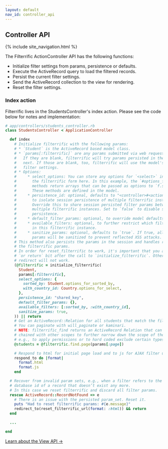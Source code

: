 ```yaml
---
layout: default
nav_id: controller_api
---
```


<div class="page-header">
  <h2>Controller API</h2>
</div>

{% include site_navigation.html %}

The Filterrific ActionController API has the following functions:

* Initialize filter settings from params, persistence or defaults.
* Execute the ActiveRecord query to load the filtered records.
* Persist the current filter settings.
* Send the ActiveRecord collection to the view for rendering.
* Reset the filter settings.



### Index action

Filterrific lives in the StudentsController's index action. Please see the code
below for notes and implementation:

```ruby
# app/controllers/students_controller.rb
class StudentsController < ApplicationController

  def index
    # Initialize filterrific with the following params:
    # * `Student` is the ActiveRecord based model class.
    # * `params[:filterrific]` are any params submitted via web request.
    #   If they are blank, filterrific will try params persisted in the session
    #   next. If those are blank, too, filterrific will use the model's default
    #   filter settings.
    # * Options:
    #     * select_options: You can store any options for `<select>` inputs in
    #       the filterrific form here. In this example, the `#options_for_...`
    #       methods return arrays that can be passed as options to `f.select`
    #       These methods are defined in the model.
    #     * persistence_id: optional, defaults to "<controller>#<action>" string
    #       to isolate session persistence of multiple filterrific instances.
    #       Override this to share session persisted filter params between
    #       multiple filterrific instances. Set to `false` to disable session
    #       persistence.
    #     * default_filter_params: optional, to override model defaults
    #     * available_filters: optional, to further restrict which filters are
    #       in this filterrific instance.
    #     * sanitize_params: optional, defaults to `true`. If true, all filterrific
    #       params will be sanitized to prevent reflected XSS attacks.
    # This method also persists the params in the session and handles resetting
    # the filterrific params.
    # In order for reset_filterrific to work, it's important that you add the
    # `or return` bit after the call to `initialize_filterrific`. Otherwise the
    # redirect will not work.
    (@filterrific = initialize_filterrific(
      Student,
      params[:filterrific],
      select_options: {
        sorted_by: Student.options_for_sorted_by,
        with_country_id: Country.options_for_select,
      },
      persistence_id: "shared_key",
      default_filter_params: {},
      available_filters: [:sorted_by, :with_country_id],
      sanitize_params: true,
    )) || return
    # Get an ActiveRecord::Relation for all students that match the filter settings.
    # You can paginate with will_paginate or kaminari.
    # NOTE: filterrific_find returns an ActiveRecord Relation that can be
    # chained with other scopes to further narrow down the scope of the list,
    # e.g., to apply permissions or to hard coded exclude certain types of records.
    @students = @filterrific.find.page(params[:page])

    # Respond to html for initial page load and to js for AJAX filter updates.
    respond_to do |format|
      format.html
      format.js
    end

  # Recover from invalid param sets, e.g., when a filter refers to the
  # database id of a record that doesn’t exist any more.
  # In this case we reset filterrific and discard all filter params.
  rescue ActiveRecord::RecordNotFound => e
    # There is an issue with the persisted param_set. Reset it.
    puts "Had to reset filterrific params: #{e.message}"
    redirect_to(reset_filterrific_url(format: :html)) && return
  end

  ...

end
```

<p>
  <a href="/pages/action_view_api.html" class='btn btn-success'>Learn about the View API &rarr;</a>
</p>

